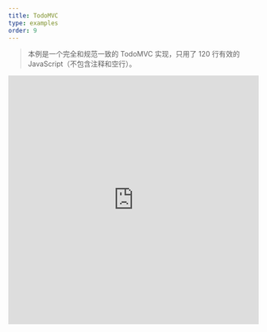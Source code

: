 ```yaml
---
title: TodoMVC
type: examples
order: 9
---
```


> 本例是一个完全和规范一致的 TodoMVC 实现，只用了 120 行有效的 JavaScript（不包含注释和空行）。

<iframe width="100%" height="500" src="https://jsfiddle.net/yyx990803/4dr2fLb7/embedded/result,html,js,css" allowfullscreen="allowfullscreen" frameborder="0"></iframe>
